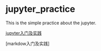 # jupyter_practice
This is the simple practice about the jupyter.
 
 [jupyter入门及实践](https://github.com/Asurada2015/jupyter_practice/tree/master/jupyter%E5%85%A5%E9%97%A8%E5%8F%8A%E5%AE%9E%E8%B7%B5)  
 
 [markdow入门及实践]
